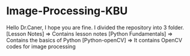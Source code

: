 # Image-Processing-KBU

Hello Dr.Caner, I hope you are fine.
I divided the repository into 3 folder.
[Lesson Notes]         => Contains lesson notes
[Python Fundamentals]  => Contains the basics of Python
[Python-openCV]        => It contains OpenCV codes for image processing
